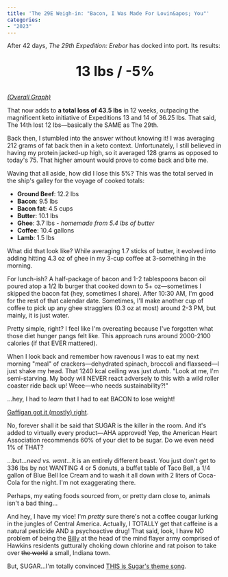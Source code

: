 ```yaml
---
title: 'The 29E Weigh-in: "Bacon, I Was Made For Lovin&apos; You"'
categories:
- "2023"
---
```


After 42 days, *The 29th Expedition: Erebor* has docked into port.  Its results:

<p style="font-size:2rem;text-align:center;font-weight:bold;">13 lbs / -5%</p>

*[(Overall Graph)](/builds/the-high-fat-carnivore-build/#the-overall-map)*

That now adds to **a total loss of 43.5 lbs** in 12 weeks, outpacing the magnificent keto initiative of Expeditions 13 and 14 of 36.25 lbs.  That said, The 14th lost 12 lbs—basically the SAME as The 29th. 

Back then, I stumbled into the answer without knowing it!  I was averaging 212 grams of fat back then in a keto context.  Unfortunately, I still believed in having my protein jacked-up high, so it averaged 128 grams as opposed to today's 75.  That higher amount would prove to come back and bite me.

Waving that all aside, how did I lose this 5%?  This was the total served in the ship's galley for the voyage of cooked totals:

* **Ground Beef**: 12.2 lbs
* **Bacon**: 9.5 lbs
* **Bacon fat**: 4.5 cups
* **Butter**: 10.1 lbs
* **Ghee**: 3.7 lbs - *homemade from 5.4 lbs of butter*
* **Coffee**: 10.4 gallons
* **Lamb**: 1.5 lbs

What did that look like?   While averaging 1.7 sticks of butter, it evolved into adding hitting 4.3 oz of ghee in my 3-cup coffee at 3-something in the morning.

For lunch-ish?  A half-package of bacon and 1-2 tablespoons bacon oil poured atop a 1/2 lb burger that cooked down to 5+ oz—sometimes I skipped the bacon fat (hey, sometimes I share).  After 10:30 AM, I'm good for the rest of that calendar date.  Sometimes, I'll make another cup of coffee to pick up any ghee stragglers (0.3 oz at most) around 2-3 PM, but mainly, it is just water.

Pretty simple, right?  I feel like I'm overeating because I've forgotten what those diet hunger pangs felt like.  This approach runs around 2000-2100 calories (if that EVER mattered). 

When I look back and remember how ravenous I was to eat my next morning "meal" of crackers—dehydrated spinach, broccoli and flaxseed—I just shake my head.  That 1240 kcal ceiling was just *dumb*.  "Look at me, I'm semi-starving.  My body will NEVER react adversely to this with a wild roller coaster ride back up!  Weee—who needs sustainability?!"  

...hey, I had to *learn* that I had to eat BACON to lose weight!  

[Gaffigan got it (mostly) right](https://www.youtube.com/watch?v=RqFi0cZ4p1E).

No, forever shall it be said that SUGAR is the killer in the room.  And it's added to virtually every product—AHA approved!  Yep, the American Heart Association recommends 60% of your diet to be sugar.  Do we even need 1% of THAT?  

...but...*need vs. want*...it is an entirely different beast.  You just don't get to 336 lbs by not WANTING 4 or 5 donuts, a buffet table of Taco Bell, a 1/4 gallon of Blue Bell Ice Cream and to wash it all down with 2 liters of Coca-Cola for the night. I'm not exaggerating there. 

Perhaps, my eating foods sourced from, or pretty darn close to, animals isn't a bad thing...

And hey, I have my vice!  I'm *pretty* sure there's not a coffee cougar lurking in the jungles of Central America.  Actually, I TOTALLY get that caffeine is a natural pesticide AND a psychoactive drug!  That said, look, I have NO problem of being the [Billy](https://www.youtube.com/watch?v=XIb5fGRBHxA) at the head of the mind flayer army comprised of Hawkins residents gutturally choking down chlorine and rat poison to take over ~~the world~~ a small, Indiana town.

But, SUGAR...I'm totally convinced [THIS is Sugar's theme song](https://music.youtube.com/watch?v=tqQGWhge5yo&feature=share).